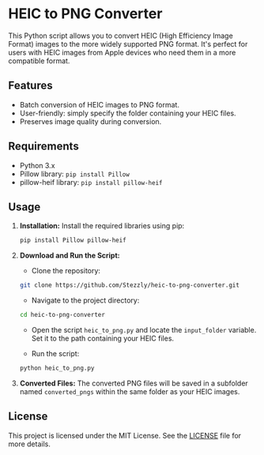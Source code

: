 
# HEIC to PNG Converter

This Python script allows you to convert HEIC (High Efficiency Image Format) images to the more widely supported PNG format. It's perfect for users with HEIC images from Apple devices who need them in a more compatible format.

## Features

- Batch conversion of HEIC images to PNG format.
- User-friendly: simply specify the folder containing your HEIC files.
- Preserves image quality during conversion.

## Requirements

- Python 3.x
- Pillow library: `pip install Pillow`
- pillow-heif library: `pip install pillow-heif`

## Usage

1. **Installation:**
   Install the required libraries using pip:

   ```bash
   pip install Pillow pillow-heif
   ```

2. **Download and Run the Script:**
   * Clone the repository:

   ```bash
   git clone https://github.com/Stezzly/heic-to-png-converter.git
   ```

   * Navigate to the project directory:

   ```bash
   cd heic-to-png-converter
   ```

   * Open the script `heic_to_png.py` and locate the `input_folder` variable. Set it to the path containing your HEIC files.

   * Run the script:

   ```bash
   python heic_to_png.py
   ```

3. **Converted Files:**
   The converted PNG files will be saved in a subfolder named `converted_pngs` within the same folder as your HEIC images.

## License

This project is licensed under the MIT License. See the [LICENSE](LICENSE) file for more details.
